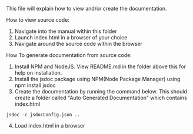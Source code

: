 This file will explain how to view and/or create the documentation.

How to view source code:
1. Navigate into the manual within this folder
2. Launch index.html in a browser of your choice
3. Navigate around the source code within the browser

How To generate documentation from source code:
1. Install NPM and NodeJS. View README.md in the folder above this for help on installation.
2. Install the jsdoc package using NPM(Node Package Manager) using npm install jsdoc
3. Create the documentation by running the command below. This should create a folder called "Auto Generated Documentation" which contains index.html

```
jsdoc -c jsdocConfig.json ..
```

4. Load index.html in a browser

